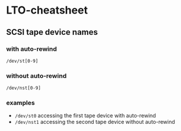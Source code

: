 # LTO-cheatsheet #

## SCSI tape device names ##

### with auto-rewind ###
  ```/dev/st[0-9]```
### without auto-rewind ###
  ```/dev/nst[0-9]```
### examples ###

*  ```/dev/st0``` accessing the first tape device with auto-rewind
*  ```/dev/nst1``` accessing the second tape device without auto-rewind
